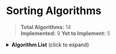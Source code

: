 # Sorting Algorithms

> **Total Algorithms:** 14  
> **Implemented:** 9
> **Yet to Implement:** 5

<details>
<summary><strong>Algorithm List</strong> (click to expand)</summary>

### Implemented
- Selection Sort
- Bubble Sort
- Insertion Sort
- Quick Sort
- Merge Sort
- Dual-Pivot Quick Sort
- Heap Sort
- 3-Way Quick Sort
- Binary Insertion Sort

### Yet to Implement
- TimSort
- IntroSort
- Counting Sort
- Radix Sort
- Bucket Sort

</details>
